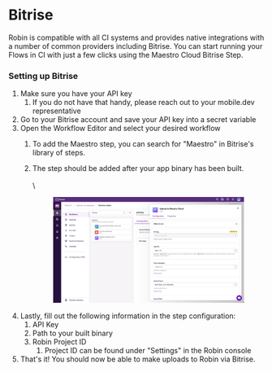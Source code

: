 # Bitrise

Robin is compatible with all CI systems and provides native integrations with a number of common providers including Bitrise. You can start running your Flows in CI with just a few clicks using the Maestro Cloud Bitrise Step.

### Setting up Bitrise

1. Make sure you have your API key
   1. If you do not have that handy, please reach out to your mobile.dev representative
2. Go to your Bitrise account and save your API key into a secret variable
3. Open the Workflow Editor and select your desired workflow
   1. To add the Maestro step, you can search for "Maestro" in Bitrise's library of steps.&#x20;
   2.  The step should be added after your app binary has been built.\
       \
       \


       <figure><img src="../../.gitbook/assets/image.png" alt=""><figcaption></figcaption></figure>
4. Lastly, fill out the following information in the step configuration:
   1. API Key
   2. Path to your built binary
   3. Robin Project ID
      1. Project ID can be found under "Settings" in the Robin console
5. That's it! You should now be able to make uploads to Robin via Bitrise.
